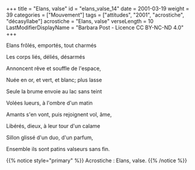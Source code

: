 +++
title = "Elans, valse"
id = "elans_valse_14"
date = 2001-03-19
weight = 39
categories = ["Mouvement"]
tags = ["attitudes", "2001", "acrostiche", "décasyllabe"]
acrostiche = "Elans, valse"
verseLength = 10
LastModifierDisplayName = "Barbara Post - Licence CC BY-NC-ND 4.0"
+++

Elans frôlés, emportés, tout charmés

Les corps liés, déliés, désarmés

Annoncent rêve et souffle de l'espace,

Nuée en or, et vert, et blanc; plus lasse

Seule la brume envoie au lac sans teint

Volées lueurs, à l'ombre d'un matin

Amants s'en vont, puis rejoignent vol, âme,

Libérés, dieux, à leur tour d'un calame

Sillon glissé d'un duo, d'un parfum,

Ensemble ils sont patins valseurs sans fin.

{{% notice style="primary" %}}
Acrostiche : Elans, valse.
{{% /notice %}}
